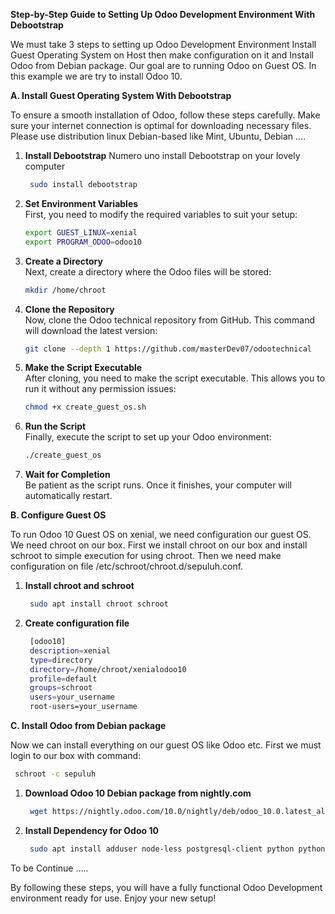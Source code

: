 **Step-by-Step Guide to Setting Up Odoo Development Environment With Debootstrap**

We must take 3 steps to setting up Odoo Development Environment Install Guest Operating System on Host then make configuration on it and Install Odoo from Debian package. Our goal are to running Odoo on Guest OS. In this example we are try to install Odoo 10.

**A. Install Guest Operating System With Debootstrap**
 
To ensure a smooth installation of Odoo, follow these steps carefully. Make sure 
your internet connection is optimal for downloading necessary files. Please use distribution linux Debian-based like Mint, Ubuntu, Debian ....


1. **Install Debootstrap**
    Numero uno install Debootstrap on your lovely computer
   ```bash
    sudo install debootstrap
   ```
   
2. **Set Environment Variables**  
   First, you need to modify the required variables to suit your setup:
   ```bash
   export GUEST_LINUX=xenial
   export PROGRAM_ODOO=odoo10
   ```

3. **Create a Directory**  
   Next, create a directory where the Odoo files will be stored:
   ```bash
   mkdir /home/chroot
   ```

4. **Clone the Repository**  
   Now, clone the Odoo technical repository from GitHub. This command will 
   download the latest version:
   ```bash
   git clone --depth 1 https://github.com/masterDev07/odootechnical
   ```

5. **Make the Script Executable**  
   After cloning, you need to make the script executable. This allows you to run 
   it without any permission issues:
   ```bash
   chmod +x create_guest_os.sh
   ```

6. **Run the Script**  
   Finally, execute the script to set up your Odoo environment:
   ```bash
   ./create_guest_os
   ```

7. **Wait for Completion**  
   Be patient as the script runs. Once it finishes, your computer will 
   automatically restart.


**B. Configure Guest OS**

To run Odoo 10 Guest OS on xenial, we need configuration our guest OS. We need chroot on our box. First we install chroot on our box and install schroot to simple execution for using chroot. Then we need make configuration on file /etc/schroot/chroot.d/sepuluh.conf.
 
1. **Install chroot and schroot**
   ```bash
    sudo apt install chroot schroot
   ```
   
2. **Create configuration file**
   ```bash
    [odoo10]
    description=xenial
    type=directory
    directory=/home/chroot/xenialodoo10
    profile=default
    groups=schroot
    users=your_username
    root-users=your_username
   ```


**C. Install Odoo from Debian package**

Now we can install everything on our guest OS like Odoo etc. First we must login to our box with command:
   ```bash
    schroot -c sepuluh
   ```

1. **Download Odoo 10 Debian package from nightly.com**
   ```bash
    wget https://nightly.odoo.com/10.0/nightly/deb/odoo_10.0.latest_all.deb
   ```
       
2. **Install Dependency for Odoo 10**
   ```bash
    sudo apt install adduser node-less postgresql-client python python-babel python-dateutil python-decorator python-docutils python-feedparser python-imaging python-jinja2 python-ldap python-libxslt1 python-lxml python-mako python-mock python-openid python-passlib python-psutil python-psycopg2 python-pychart python-pydot python-pyparsing python-pypdf python-reportlab python-requests python-suds python-tz python-vatnumber python-vobject python-werkzeug python-xlsxwriter python-xlwt python-yaml -y
   ```

To be Continue .....

By following these steps, you will have a fully functional Odoo Development environment ready for use. Enjoy your new setup!

